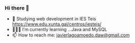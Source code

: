 ### Hi there 👋


- 🌱 Studying web development in IES Teis https://www.edu.xunta.gal/centros/iesteis/
- 👨🏻‍🎓 I’m currently learning ...Java and MySQL
- 📫 How to reach me: javierlagoamoedo.daw@gmail.com
<!--
**javierlago/javierlago** is a ✨ _special_ ✨ repository because its `README.md` (this file) appears on your GitHub profile.

Here are some ideas to get you started:

- 🔭 I’m currently working on ...
- 🌱 I’m currently learning ...
- 👯 I’m looking to collaborate on ...
- 🤔 I’m looking for help with ...
- 💬 Ask me about ...
- 📫 How to reach me: ...
- 😄 Pronouns: ...
- ⚡ Fun fact: ...
-->
